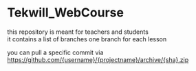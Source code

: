 # Tekwill_WebCourse
this repository is meant for teachers and students  
it contains a list of branches one branch for each lesson

you can pull a specific commit via  
https://github.com/{username}/{projectname}/archive/{sha}.zip